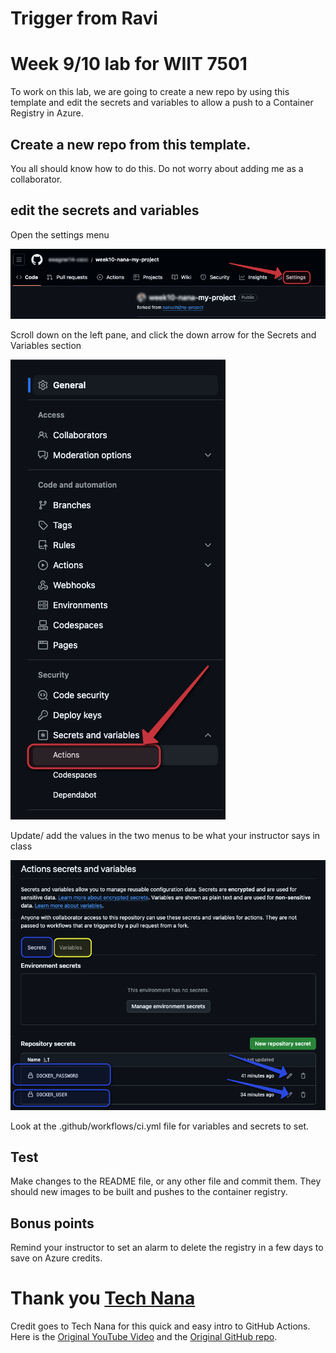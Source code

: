 # Trigger from Ravi
# Week 9/10 lab for WIIT 7501

To work on this lab, we are going to create a new repo by using this template and edit the secrets and variables to allow a push to a Container Registry in Azure.


## Create a new repo from this template.

You all should know how to do this. Do not worry about adding me as a collaborator.


## edit the secrets and variables

Open the settings menu

![click the settings menu](./static/settings.png)

Scroll down on the left pane, and click the down arrow for the Secrets and Variables section

![click the menu](./static/actions.png)

Update/ add the values in the two menus to be what your instructor says in class

![secrets updates](./static/secrets.png)

Look at the .github/workflows/ci.yml file for variables and secrets to set.

## Test

Make changes to the README file, or any other file and commit them. They should new images to be built and pushes to the container registry.

## Bonus points

Remind your instructor to set an alarm to delete the registry in a few days to save on Azure credits.


# Thank you [Tech Nana](https://www.techworld-with-nana.com/)

Credit goes to Tech Nana for this quick and easy intro to GitHub Actions. Here is the [Original YouTube Video](https://www.youtube.com/watch?v=R8_veQiYBjI) and the [Original GitHub repo](https://github.com/nanuchi/my-project).
